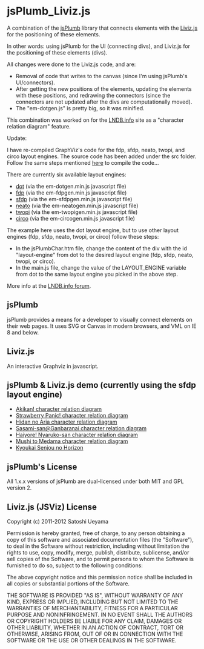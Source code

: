 jsPlumb_Liviz.js
================

A combination of the [jsPlumb](https://github.com/sporritt/jsplumb) library that connects elements with the [Liviz.js](https://github.com/gyuque/livizjs) for the positioning of these elements.

In other words: using jsPlumb for the UI (connecting divs), and Liviz.js for the positioning of these elements (divs).

All changes were done to the Liviz.js code, and are:
- Removal of code that writes to the canvas (since I'm using jsPlumb's UI/connectors).
- After getting the new positions of the elements, updating the elements with these positions, and redrawing the connectors (since the connectors are not updated after the divs are computationally moved).
- The "em-dotgen.js" is pretty big, so it was minified.

This combination was worked on for the [LNDB.info](http://lndb.info/) site as a "character relation diagram" feature.

Update:

I have re-compiled GraphViz's code for the fdp, sfdp, neato, twopi, and circo layout engines. The source code has been added under the src folder. Follow the same steps mentioned [here](https://github.com/gyuque/livizjs) to compile the code...

There are currently six available layout engines:
- [dot](http://www.graphviz.org/pdf/dot.1.pdf) (via the em-dotgen.min.js javascript file)
- [fdp](http://www.graphviz.org/pdf/fdp.1.pdf) (via the em-fdpgen.min.js javascript file)
- [sfdp](http://www.graphviz.org/pdf/sfdp.1.pdf) (via the em-sfdpgen.min.js javascript file)
- [neato](http://www.graphviz.org/pdf/neato.1.pdf) (via the em-neatogen.min.js javascript file)
- [twopi](http://www.graphviz.org/pdf/twopi.1.pdf) (via the em-twopigen.min.js javascript file)
- [circo](http://www.graphviz.org/pdf/circo.1.pdf) (via the em-circogen.min.js javascript file)

The example here uses the dot layout engine, but to use other layout engines (fdp, sfdp, neato, twopi, or circo) follow these steps:
- In the jsPlumbChar.htm file, change the content of the div with the id "layout-engine" from dot to the desired layout engine (fdp, sfdp, neato, twopi, or circo).
- In the main.js file, change the value of the LAYOUT_ENGINE variable from dot to the same layout engine you picked in the above step.

More info at the [LNDB.info forum](http://forums.lndb.info/showthread.php?tid=43&pid=185#pid185).

## jsPlumb
jsPlumb provides a means for a developer to visually connect elements on their web pages. It uses SVG or 
Canvas in modern browsers, and VML on IE 8 and below.

## Liviz.js
An interactive Graphviz in javascript.

## jsPlumb & Liviz.js demo (currently using the sfdp layout engine)
- [Akikan! character relation diagram](http://lndb.info/light_novel/diagram/Akikan!)
- [Strawberry Panic! character relation diagram](http://lndb.info/light_novel/diagram/Strawberry_Panic!)
- [Hidan no Aria character relation diagram](http://lndb.info/light_novel/diagram/Hidan_no_Aria)
- [Sasami-san@Ganbaranai character relation diagram](http://lndb.info/light_novel/diagram/Sasami-san@Ganbaranai)
- [Haiyore! Nyaruko-san character relation diagram](http://lndb.info/light_novel/diagram/Haiyore!_Nyaruko-san)
- [Mushi to Medama character relation diagram](http://lndb.info/light_novel/diagram/Mushi_to_Medama)
- [Kyoukai Senjou no Horizon](http://lndb.info/light_novel/Kyoukai_Senjou_no_Horizon)

## jsPlumb's License
All 1.x.x versions of jsPlumb are dual-licensed under both MIT and GPL version 2.

## Liviz.js (JSViz) License
Copyright (c) 2011-2012 Satoshi Ueyama

Permission is hereby granted, free of charge, to any person obtaining a copy of this software and associated documentation files (the "Software"), to deal in the Software without restriction, including without limitation the rights to use, copy, modify, merge, publish, distribute, sublicense, and/or sell copies of the Software, and to permit persons to whom the Software is furnished to do so, subject to the following conditions:

The above copyright notice and this permission notice shall be included in all copies or substantial portions of the Software.

THE SOFTWARE IS PROVIDED "AS IS", WITHOUT WARRANTY OF ANY KIND, EXPRESS OR IMPLIED, INCLUDING BUT NOT LIMITED TO THE WARRANTIES OF MERCHANTABILITY, FITNESS FOR A PARTICULAR PURPOSE AND NONINFRINGEMENT. IN NO EVENT SHALL THE AUTHORS OR COPYRIGHT HOLDERS BE LIABLE FOR ANY CLAIM, DAMAGES OR OTHER LIABILITY, WHETHER IN AN ACTION OF CONTRACT, TORT OR OTHERWISE, ARISING FROM, OUT OF OR IN CONNECTION WITH THE SOFTWARE OR THE USE OR OTHER DEALINGS IN THE SOFTWARE.
